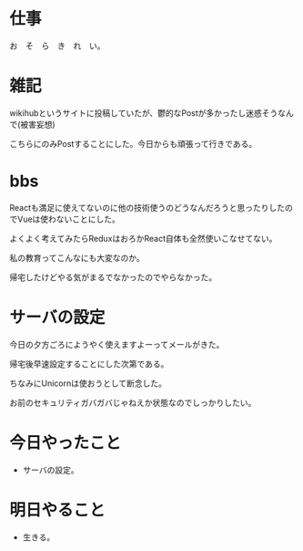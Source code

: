 # 仕事

お　そ　ら　き　れ　い。

# 雑記

wikihubというサイトに投稿していたが、鬱的なPostが多かったし迷惑そうなんで(被害妄想)

こちらにのみPostすることにした。今日からも頑張って行きである。

# bbs

Reactも満足に使えてないのに他の技術使うのどうなんだろうと思ったりしたのでVueは使わないことにした。

よくよく考えてみたらReduxはおろかReact自体も全然使いこなせてない。

私の教育ってこんなにも大変なのか。

帰宅したけどやる気がまるでなかったのでやらなかった。

# サーバの設定

今日の夕方ごろにようやく使えますよーってメールがきた。

帰宅後早速設定することにした次第である。

ちなみにUnicornは使おうとして断念した。

お前のセキュリティガバガバじゃねえか状態なのでしっかりしたい。

# 今日やったこと

* サーバの設定。

# 明日やること

* 生きる。
